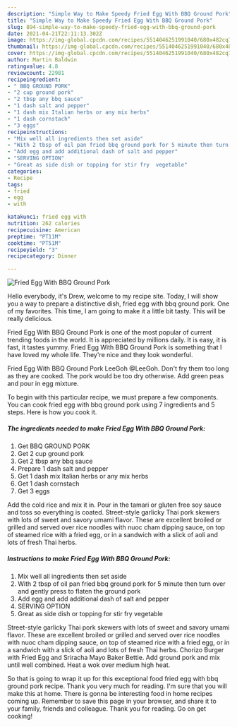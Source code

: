 ```yaml
---
description: "Simple Way to Make Speedy Fried Egg With BBQ Ground Pork"
title: "Simple Way to Make Speedy Fried Egg With BBQ Ground Pork"
slug: 894-simple-way-to-make-speedy-fried-egg-with-bbq-ground-pork
date: 2021-04-21T22:11:13.302Z
image: https://img-global.cpcdn.com/recipes/5514046251991040/680x482cq70/fried-egg-with-bbq-ground-pork-recipe-main-photo.jpg
thumbnail: https://img-global.cpcdn.com/recipes/5514046251991040/680x482cq70/fried-egg-with-bbq-ground-pork-recipe-main-photo.jpg
cover: https://img-global.cpcdn.com/recipes/5514046251991040/680x482cq70/fried-egg-with-bbq-ground-pork-recipe-main-photo.jpg
author: Martin Baldwin
ratingvalue: 4.8
reviewcount: 22981
recipeingredient:
- " BBQ GROUND PORK"
- "2 cup ground pork"
- "2 tbsp any bbq sauce"
- "1 dash salt and pepper"
- "1 dash mix Italian herbs or any mix herbs"
- "1 dash cornstach"
- "3 eggs"
recipeinstructions:
- "Mix well all ingredients then set aside"
- "With 2 tbsp of oil pan fried bbq ground pork for 5 minute then turn over and gently press to flaten the ground pork"
- "Add egg and add additional dash of salt and pepper"
- "SERVING OPTION"
- "Great as side dish or topping for stir fry  vegetable"
categories:
- Recipe
tags:
- fried
- egg
- with

katakunci: fried egg with 
nutrition: 262 calories
recipecuisine: American
preptime: "PT11M"
cooktime: "PT51M"
recipeyield: "3"
recipecategory: Dinner

---
```



![Fried Egg With BBQ Ground Pork](https://img-global.cpcdn.com/recipes/5514046251991040/680x482cq70/fried-egg-with-bbq-ground-pork-recipe-main-photo.jpg)

Hello everybody, it's Drew, welcome to my recipe site. Today, I will show you a way to prepare a distinctive dish, fried egg with bbq ground pork. One of my favorites. This time, I am going to make it a little bit tasty. This will be really delicious.

Fried Egg With BBQ Ground Pork is one of the most popular of current trending foods in the world. It is appreciated by millions daily. It is easy, it is fast, it tastes yummy. Fried Egg With BBQ Ground Pork is something that I have loved my whole life. They're nice and they look wonderful.

Fried Egg With BBQ Ground Pork LeeGoh @LeeGoh. Don&#39;t fry them too long as they are cooked. The pork would be too dry otherwise. Add green peas and pour in egg mixture.


To begin with this particular recipe, we must prepare a few components. You can cook fried egg with bbq ground pork using 7 ingredients and 5 steps. Here is how you cook it.

<!--inarticleads1-->

##### The ingredients needed to make Fried Egg With BBQ Ground Pork:

1. Get  BBQ GROUND PORK
1. Get 2 cup ground pork
1. Get 2 tbsp any bbq sauce
1. Prepare 1 dash salt and pepper
1. Get 1 dash mix Italian herbs or any mix herbs
1. Get 1 dash cornstach
1. Get 3 eggs


Add the cold rice and mix it in. Pour in the tamari or gluten free soy sauce and toss so everything is coated. Street-style garlicky Thai pork skewers with lots of sweet and savory umami flavor. These are excellent broiled or grilled and served over rice noodles with nuoc cham dipping sauce, on top of steamed rice with a fried egg, or in a sandwich with a slick of aoli and lots of fresh Thai herbs. 

<!--inarticleads2-->

##### Instructions to make Fried Egg With BBQ Ground Pork:

1. Mix well all ingredients then set aside
1. With 2 tbsp of oil pan fried bbq ground pork for 5 minute then turn over and gently press to flaten the ground pork
1. Add egg and add additional dash of salt and pepper
1. SERVING OPTION
1. Great as side dish or topping for stir fry  vegetable


Street-style garlicky Thai pork skewers with lots of sweet and savory umami flavor. These are excellent broiled or grilled and served over rice noodles with nuoc cham dipping sauce, on top of steamed rice with a fried egg, or in a sandwich with a slick of aoli and lots of fresh Thai herbs. Chorizo Burger with Fried Egg and Sriracha Mayo Baker Bettie. Add ground pork and mix until well combined. Heat a wok over medium high heat. 

So that is going to wrap it up for this exceptional food fried egg with bbq ground pork recipe. Thank you very much for reading. I'm sure that you will make this at home. There is gonna be interesting food in home recipes coming up. Remember to save this page in your browser, and share it to your family, friends and colleague. Thank you for reading. Go on get cooking!
